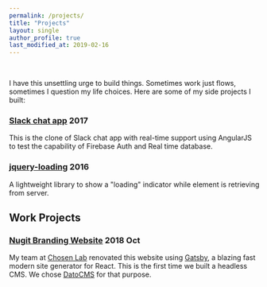 ```yaml
---
permalink: /projects/
title: "Projects"
layout: single
author_profile: true
last_modified_at: 2019-02-16
---
```


<br/>

I have this unsettling urge to build things. Sometimes work just flows, sometimes I question my life choices. Here are some of my side projects I built:

<h3 class="project-content">    
    <a class="project-title" href="https://fireslack-realtime.firebaseapp.com/" target="_blank">Slack chat app</a>
    <span class="project-date">2017</span>
</h3>

This is the clone of Slack chat app with real-time support using  AngularJS to test the capability of Firebase Auth and Real time database.


<h3 class="project-content">    
    <a class="project-title" href="https://trungk18.github.io/jquery-loading/" target="_blank">jquery-loading</a>
    <span class="project-date">2016</span>
</h3>

A lightweight library to show a "loading" indicator while element is retrieving from server. 

## Work Projects


<h3 class="project-content">    
    <a class="project-title" href="https://www.nugit.co/" target="_blank">Nugit Branding Website</a>
    <span class="project-date">2018 Oct</span>
</h3>

My team at [Chosen Lab](https://www.thechosenlab.com/) renovated this website using [Gatsby](https://github.com/gatsbyjs/gatsby), a blazing fast modern site generator for React. This is the first time we built a headless CMS. We chose [DatoCMS](https://www.datocms.com/) for that purpose.


